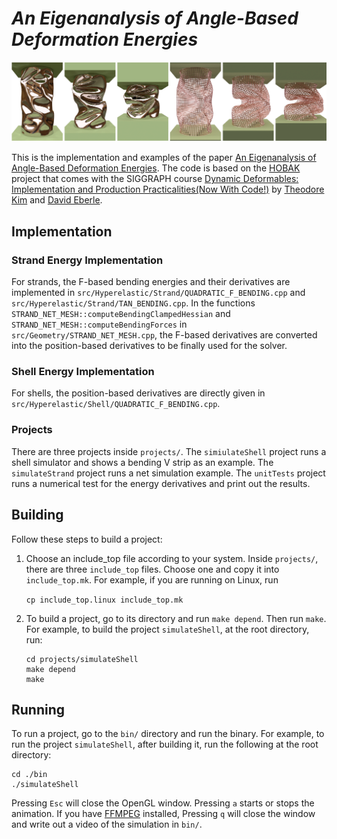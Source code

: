 # *An Eigenanalysis of Angle-Based Deformation Energies*

![teaser!](./bin/featured.png "teaser")

This is the implementation and examples of the paper [An Eigenanalysis of Angle-Based Deformation Energies](https://www.cs.yale.edu/homes/wu-haomiao/publication/eigenbend.html). The code is based on the [HOBAK](https://github.com/theodorekim/HOBAKv1) project that comes with the SIGGRAPH course [Dynamic Deformables: Implementation and Production Practicalities(Now With Code!)](https://www.tkim.graphics/DYNAMIC_DEFORMABLES/) by [Theodore Kim](http://www.tkim.graphics/) and [David Eberle](https://www.linkedin.com/in/eberledavid/).

## Implementation

### Strand Energy Implementation

For strands, the F-based bending energies and their derivatives are implemented in `src/Hyperelastic/Strand/QUADRATIC_F_BENDING.cpp` and `src/Hyperelastic/Strand/TAN_BENDING.cpp`. In the functions `STRAND_NET_MESH::computeBendingClampedHessian` and `STRAND_NET_MESH::computeBendingForces` in `src/Geometry/STRAND_NET_MESH.cpp`, the F-based derivatives are converted into the position-based derivatives to be finally used for the solver.



### Shell Energy Implementation

For shells, the position-based derivatives are directly given in `src/Hyperelastic/Shell/QUADRATIC_F_BENDING.cpp`.  



### Projects

There are three projects inside `projects/`. The `simiulateShell` project runs a shell simulator and shows a bending V strip as an example. The `simulateStrand` project runs a net simulation example. The `unitTests` project runs a numerical test for the energy derivatives and print out the results.



## Building

Follow these steps to build a project:

1. Choose an include_top file according to your system. Inside `projects/`, there are three `include_top` files. Choose one and copy it into `include_top.mk`. For example, if you are running on Linux, run

   `cp include_top.linux include_top.mk`

2. To build a project, go to its directory and run `make depend`. Then run `make`. For example, to build the project `simulateShell`, at the root directory, run:

   ```shell
   cd projects/simulateShell
   make depend
   make
   ```



## Running

To run a project, go to the `bin/` directory and run the binary. For example, to run  the project `simulateShell`, after building it, run the following at the root directory:

```shell
cd ./bin
./simulateShell
```

Pressing `Esc` will close the OpenGL window. Pressing `a` starts or stops the animation. If you have [FFMPEG](https://ffmpeg.org/) installed, Pressing `q` will close the window and write out a video of the simulation in `bin/`.